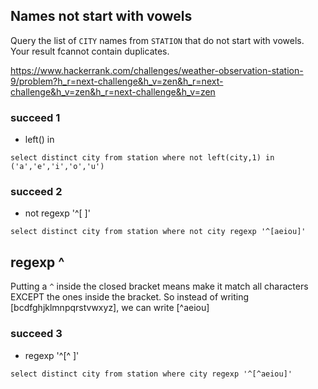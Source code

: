 ## Names not start with vowels

Query the list of `CITY` names from `STATION` that do not start with vowels. Your result fcannot contain duplicates.

https://www.hackerrank.com/challenges/weather-observation-station-9/problem?h_r=next-challenge&h_v=zen&h_r=next-challenge&h_v=zen&h_r=next-challenge&h_v=zen

### succeed 1
* left() in
```mysql
select distinct city from station where not left(city,1) in ('a','e','i','o','u')
```
### succeed 2
* not regexp '^[ ]' 
```mysql
select distinct city from station where not city regexp '^[aeiou]'
```

## regexp ^
Putting a `^` inside the closed bracket means make it match all characters EXCEPT the ones inside the bracket. 
So instead of writing [bcdfghjklmnpqrstvwxyz], we can write [^aeiou]

### succeed 3
* regexp '^[^ ]' 
```mysql
select distinct city from station where city regexp '^[^aeiou]'
```
